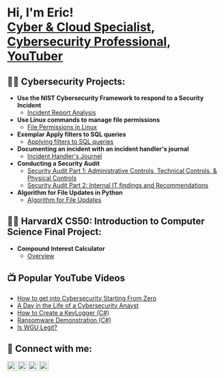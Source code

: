 <h1>Hi, I'm Eric! <br/><a href="https://github.com/ohdavie">Cyber & Cloud Specialist</a>, <a href="https://www.linkedin.com/in/ericgilljr/">Cybersecurity Professional</a>, <a href="https://www.youtube.com/channel/UCZ7CJhqr1ObA0YQnPMhd2sQ">YouTuber</a></h1>

<h2>👨‍💻 Cybersecurity Projects:</h2>

- <b>Use the NIST Cybersecurity Framework to respond to a Security Incident </b>
  - [Incident Report Analysis](https://github.com/ohdavie/Google-Cybersecurity-Professional-Certificate/blob/main/Portfolio%20Activity%20Use%20the%20NIST%20Cybersecurity%20Framework%20to%20respond%20to%20a%20security%20incident.pdf)
- <b>Use Linux commands to manage file permissions </b>
  - [File Permissions in Linux](https://github.com/ohdavie/Google-Cybersecurity-Professional-Certificate/blob/main/Portfolio%20Activity%20Use%20Linux%20commands%20to%20manage%20file%20permissions.pdf)</b></i>
- <b>Exemplar Apply filters to SQL queries</b>
  - [Applying filters to SQL queries](https://github.com/ohdavie/Google-Cybersecurity-Professional-Certificate/blob/main/Portfolio%20Activity%20Exemplar%20Apply%20filters%20to%20SQL%20queries.pdf)
- <b>Documenting an incident with an incident handler's journal</b>
  - [Incident Handler's Journel](https://github.com/ohdavie/Google-Cybersecurity-Professional-Certificate/blob/main/Portfolio%20Activity%20Document%20an%20incident%20with%20an%20incident%20handler's%20journal.pdf)
- <b>Conducting a Security Audit </b>
  - [Security Audit Part 1: Administrative Controls, Technical Controls, & Physical Controls](https://github.com/ohdavie/Google-Cybersecurity-Professional-Certificate/blob/main/Portfolio%20Activity%20Conduct%20a%20security%20audit.pdf)
  - [Security Audit Part 2: Internal IT findings and Recommendations](https://github.com/ohdavie/Google-Cybersecurity-Professional-Certificate/blob/main/Portfolio%20Activity%20Conduct%20a%20security%20audit%2C%20Part%202.pdf)
- <b>Algorithm for File Updates in Python </b>
  - [Algorithm for File Updates](https://github.com/ohdavie/Google-Cybersecurity-Professional-Certificate/blob/main/Portfolio%20Activity%20Algorithm%20for%20File%20Updates%20in%20Python.pdf)
    
<h2>👨‍💻 HarvardX CS50: Introduction to Computer Science Final Project:</h2>

- <b>Compound Interest Calculator </b>
  - [Overview](https://github.com/ohdavie/Google-Cybersecurity-Professional-Certificate/blob/main/Portfolio%20Activity%20Use%20the%20NIST%20Cybersecurity%20Framework%20to%20respond%20to%20a%20security%20incident.pdf)


<h2>📺 Popular YouTube Videos</h2>

- [How to get into Cybersecurity Starting From Zero](https://www.youtube.com/watch?v=a83ASGn_V_s)
- [A Day in the Life of a Cybersecurity Anayst](https://www.youtube.com/watch?v=uHy3oM7NnoU)
- [How to Create a KeyLogger (C#)](https://www.youtube.com/watch?v=N-L9hklSlNk)
- [Ransomware Demonstration (C#)](https://www.youtube.com/watch?v=OfvdQeh79s0)
- [Is WGU Legit?](https://www.youtube.com/watch?v=E2MwRWxDBkA)

<h2> 🤳 Connect with me:</h2>

[<img align="left" alt="JoshMadakor | YouTube" width="22px" src="https://cdn.jsdelivr.net/npm/simple-icons@v3/icons/youtube.svg" />][youtube]
[<img align="left" alt="JoshMadakor | Twitter" width="22px" src="https://cdn.jsdelivr.net/npm/simple-icons@v3/icons/twitter.svg" />][twitter]
[<img align="left" alt="JoshMadakor | LinkedIn" width="22px" src="https://cdn.jsdelivr.net/npm/simple-icons@v3/icons/linkedin.svg" />][linkedin]
[<img align="left" alt="JoshMadakor | Instagram" width="22px" src="https://cdn.jsdelivr.net/npm/simple-icons@v3/icons/instagram.svg" />][instagram]

[twitter]: https://twitter.com/joshmadakor
[youtube]: https://www.youtube.com/c/joshmadakor
[instagram]: https://www.instagram.com/joshmadakor/
[linkedin]: https://linkedin.com/in/joshmadakor

<!--
**joshmadakor1/joshmadakor1** is a ✨ _special_ ✨ repository because its `README.md` (this file) appears on your GitHub profile.

Here are some ideas to get you started:

- 🔭 I’m currently working on ...
- 🌱 I’m currently learning ...
- 👯 I’m looking to collaborate on ...
- 🤔 I’m looking for help with ...
- 💬 Ask me about ...
- 📫 How to reach me: ...
- 😄 Pronouns: ...
- ⚡ Fun fact: ...
-->
